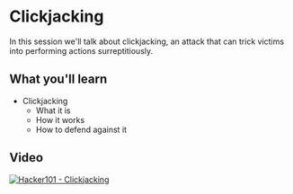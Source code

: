 Clickjacking
============

In this session we'll talk about clickjacking, an attack that can trick victims into performing actions surreptitiously.

What you'll learn
-----------------

- Clickjacking
	- What it is
	- How it works
	- How to defend against it

Video
-----

[![Hacker101 - Clickjacking](https://img.youtube.com/vi/jcp5t8PsMsY/0.jpg)](https://www.youtube.com/watch?v=jcp5t8PsMsY)
